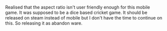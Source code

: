 Realised that the aspect ratio isn't user friendly enough for this mobile game. It was supposed to be a dice based cricket game. It should be released on steam instead of mobile but I don't have the time to continue on this. So releasing it as abandon ware. 
